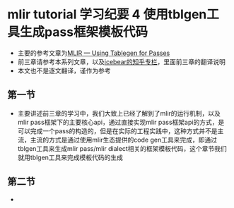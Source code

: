 # mlir tutorial 学习纪要 4 使用tblgen工具生成pass框架模板代码
- 主要的参考文章为[MLIR — Using Tablegen for Passes](https://www.jeremykun.com/2023/08/10/mlir-using-tablegen-for-passes/)
- 前三章请参考本系列文章，以及[icebear的知乎专栏](https://www.zhihu.com/column/c_1711859337423855616)，里面前三章的翻译说明
- 本文也不是逐文翻译，谨作为参考

## 第一节
- 主要讲述前三章的学习中，我们大致上已经了解到了mlir的运行机制，以及mlir pass框架下的主要核心api，通过直接实现mlir pass框架api的方式，是可以完成一个pass的构造的，但是在实际的工程实践中，这种方式并不是主流，主流的方式是通过使用mlir生态提供的code gen工具来完成，即通过tblgen工具来生成mlir pass/mlir dialect相关的框架模板代码，这个章节我们就用tblgen工具来完成模板代码的生成

## 第二节
- 
